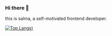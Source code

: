 ### Hi there 👋

 this is salma, a self-motivated frontend developer.

[![Top Langs](https://github-readme-stats.vercel.app/api/top-langs/?username=salmayaser&layout=compact))](https://github.com/anuraghazra/github-readme-stats)
